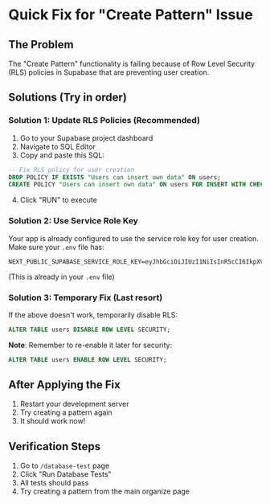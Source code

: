 # Quick Fix for "Create Pattern" Issue

## The Problem
The "Create Pattern" functionality is failing because of Row Level Security (RLS) policies in Supabase that are preventing user creation.

## Solutions (Try in order)

### Solution 1: Update RLS Policies (Recommended)
1. Go to your Supabase project dashboard
2. Navigate to SQL Editor
3. Copy and paste this SQL:

```sql
-- Fix RLS policy for user creation
DROP POLICY IF EXISTS "Users can insert own data" ON users;
CREATE POLICY "Users can insert own data" ON users FOR INSERT WITH CHECK (true);
```

4. Click "RUN" to execute

### Solution 2: Use Service Role Key
Your app is already configured to use the service role key for user creation. Make sure your `.env` file has:

```
NEXT_PUBLIC_SUPABASE_SERVICE_ROLE_KEY=eyJhbGciOiJIUzI1NiIsInR5cCI6IkpXVCJ9.eyJpc3MiOiJzdXBhYmFzZSIsInJlZiI6ImxtY2pqcWlpaG9tbmhoenNzb3p5Iiwicm9sZSI6InNlcnZpY2Vfc29sZSIsImlhdCI6MTc1NzU3MTk2MiwiZXhwIjoyMDczMTQ3OTYyfQ.6EisAeHpUPzPBnUFlUlkSgydojSr_BDC_47Or0bTelQ
```

(This is already in your `.env` file)

### Solution 3: Temporary Fix (Last resort)
If the above doesn't work, temporarily disable RLS:

```sql
ALTER TABLE users DISABLE ROW LEVEL SECURITY;
```

**Note**: Remember to re-enable it later for security:
```sql
ALTER TABLE users ENABLE ROW LEVEL SECURITY;
```

## After Applying the Fix

1. Restart your development server
2. Try creating a pattern again
3. It should work now!

## Verification Steps

1. Go to `/database-test` page
2. Click "Run Database Tests"
3. All tests should pass
4. Try creating a pattern from the main organize page